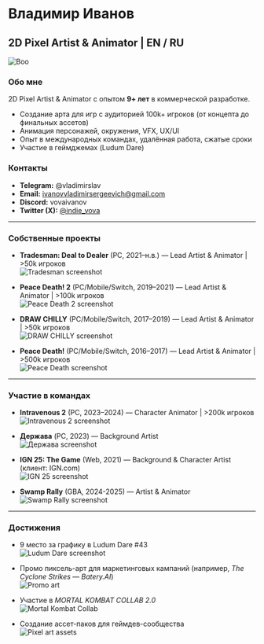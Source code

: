 
# Владимир Иванов

## 2D Pixel Artist & Animator | EN / RU
![Boo](https://github.com/user-attachments/assets/d7ff2db8-e217-440c-af6d-7758fe9979df)

### Обо мне
2D Pixel Artist & Animator с опытом **9+ лет** в коммерческой разработке.
- Создание арта для игр с аудиторией 100k+ игроков (от концепта до финальных ассетов)
- Анимация персонажей, окружения, VFX, UX/UI
- Опыт в международных командах, удалённая работа, сжатые сроки
- Участие в геймджемах (Ludum Dare)

### Контакты
- **Telegram:** @vladimirslav
- **Email:** ivanovvladimirsergeevich@gmail.com
- **Discord:**  vovaivanov
- **Twitter (X):** [@indie_vova](https://twitter.com/indie_vova)

---

### Собственные проекты
- **Tradesman: Deal to Dealer** (PC, 2021–н.в.) — Lead Artist & Animator | >50k игроков  
  ![Tradesman screenshot](https://github.com/user-attachments/assets/8111b079-ca3e-41fc-a213-049128b3c310)

- **Peace Death! 2** (PC/Mobile/Switch, 2019–2021) — Lead Artist & Animator | >100k игроков  
  ![Peace Death 2 screenshot](https://github.com/user-attachments/assets/513ca384-6ba2-4dee-9eb4-627a56e64897)

- **DRAW CHILLY** (PC/Mobile/Switch, 2017–2019) — Lead Artist & Animator | >50k игроков  
  ![DRAW CHILLY screenshot](https://github.com/user-attachments/assets/2afeb3a7-768f-42c5-ac77-1aeb7ff4286b)

- **Peace Death!** (PC/Mobile/Switch, 2016–2017) — Lead Artist & Animator | >500k игроков  
  ![Peace Death screenshot](https://github.com/user-attachments/assets/858e0d6e-eab0-43c0-99b8-950031eb4524)

---

### Участие в командах
- **Intravenous 2** (PC, 2023–2024) — Character Animator | >200k игроков  
  ![Intravenous 2 screenshot](https://github.com/user-attachments/assets/c281e0c1-1535-4d90-ac10-07b0d05d1e6c)

- **Держава** (PC, 2023) — Background Artist  
  ![Держава screenshot](https://github.com/user-attachments/assets/834d3ec1-e379-4f7d-81d0-e388ada4ee95)

- **IGN 25: The Game** (Web, 2021) — Background & Character Artist (клиент: IGN.com)  
  ![IGN 25 screenshot](https://github.com/user-attachments/assets/3cfecd99-5e20-44cb-9f8f-e25ab3cedc22)

- **Swamp Rally** (GBA, 2024-2025) — Artist & Animator  
  ![Swamp Rally screenshot](https://github.com/user-attachments/assets/60baecc8-7304-46d9-a009-75086e179333)

---

### Достижения
- 9 место за графику в Ludum Dare #43  
  ![Ludum Dare screenshot](https://github.com/user-attachments/assets/a1eee678-063f-48d0-8861-a74b517dfc16)

- Промо пиксель-арт для маркетинговых кампаний (например, *The Cyclone Strikes — Batery.AI*)  
  ![Promo art](https://github.com/user-attachments/assets/cfd5b089-671a-4c44-9425-6191dc0e6be4)

- Участие в *MORTAL KOMBAT COLLAB 2.0*  
  ![Mortal Kombat Collab](https://github.com/user-attachments/assets/e585364d-9a8c-40c8-ba58-14fea26975a7)

- Создание ассет-паков для геймдев-сообщества  
  ![Pixel art assets](https://github.com/user-attachments/assets/447672ac-d3ef-404e-8a49-ed026d75c263)

